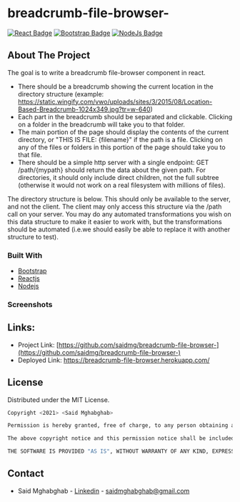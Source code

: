 # breadcrumb-file-browser-


<!-- PROJECT SHIELDS -->
[![React Badge](https://img.shields.io/badge/-React-61DBFB?style=for-the-badge&labelColor=black&logo=react&logoColor=61DBFB)](#) [![Bootstrap Badge](https://img.shields.io/badge/-Bootstrap-5555ff?style=for-the-badge&labelColor=black&logo=bootstrap&logoColor=5555ff)](#) 
[![NodeJs Badge](https://img.shields.io/badge/-NodeJs-brightgreen)](#) 



<!-- ABOUT THE PROJECT -->
## About The Project

The goal is to write a breadcrumb file-browser component in react. 
- There should be a breadcrumb showing the current location in the directory structure (example: https://static.wingify.com/vwo/uploads/sites/3/2015/08/Location-Based-Breadcrumb-1024x349.jpg?tr=w-640)
- Each part in the breadcrumb should be separated and clickable. Clicking on a folder in the breadcrumb will take you to that folder.
- The main portion of the page should display the contents of the current directory, or "THIS IS FILE: {filename}" if the path is a file. Clicking on any of the files or folders in this portion of the page should take you to that file.
- There should be a simple http server with a single endpoint: GET /path/{mypath} should return the data about the given path. For directories, it should only include direct children, not the full subtree (otherwise it would not work on a real filesystem with millions of files).

The directory structure is below. This should only be available to the server, and not the client. The client may only access this structure via the /path call on your server. You may do any automated transformations you wish on this data structure to make it easier to work with, but the transformations should be automated (i.e.we should easily be able to replace it with another structure to test).

<script>

let root = {
type: &#34;dir&#34;,
children: {
home: {
type: &#34;dir&#34;,
children: {
myname: {
type: &#34;dir&#34;,
children: {
&#34;filea.txt&#34;: {
type: &#34;file&#34;,
},
"fileb.txt": {
type: &#34;file&#34;,
},
"projects": {
type: &#34;dir&#34;,
children: {
mysupersecretproject: {
type: &#34;dir&#34;,
children: {
mysupersecretfile: {
type: &#34;file&#34;,
},
},
}
},
},
}
},
},
}
},
}; 

</script>

### Built With

* [Bootstrap](https://getbootstrap.com)
* [Reactjs](https://reactjs.org/)
* [Nodejs](https://nodejs.org/en/)


### Screenshots




## Links:

* Project Link: [https://github.com/saidmg/breadcrumb-file-browser-](https://github.com/saidmg/breadcrumb-file-browser-)
* Deployed Link: https://breadcrumb-file-browser.herokuapp.com/

<!-- LICENSE -->
## License

Distributed under the MIT License. 
```sh
Copyright <2021> <Said Mghabghab>

Permission is hereby granted, free of charge, to any person obtaining a copy of this software and associated documentation files (the "Software"), to deal in the Software without restriction, including without limitation the rights to use, copy, modify, merge, publish, distribute, sublicense, and/or sell copies of the Software, and to permit persons to whom the Software is furnished to do so, subject to the following conditions:

The above copyright notice and this permission notice shall be included in all copies or substantial portions of the Software.

THE SOFTWARE IS PROVIDED "AS IS", WITHOUT WARRANTY OF ANY KIND, EXPRESS OR IMPLIED, INCLUDING BUT NOT LIMITED TO THE WARRANTIES OF MERCHANTABILITY, FITNESS FOR A PARTICULAR PURPOSE AND NONINFRINGEMENT. IN NO EVENT SHALL THE AUTHORS OR COPYRIGHT HOLDERS BE LIABLE FOR ANY CLAIM, DAMAGES OR OTHER LIABILITY, WHETHER IN AN ACTION OF CONTRACT, TORT OR OTHERWISE, ARISING FROM, OUT OF OR IN CONNECTION WITH THE SOFTWARE OR THE USE OR OTHER DEALINGS IN THE SOFTWARE.
```

<!-- CONTACT -->
## Contact

* Said Mghabghab - [Linkedin](https://www.linkedin.com/in/said-mghabghab/) - saidmghabghab@gmail.com

